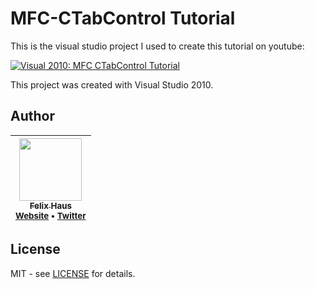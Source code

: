 # MFC-CTabControl Tutorial

This is the visual studio project I used to create this tutorial on youtube:

[![Visual 2010: MFC CTabControl Tutorial](https://img.youtube.com/vi/7LSqZ7Kl6CE/0.jpg)](https://www.youtube.com/watch?v=7LSqZ7Kl6CE)

This project was created with Visual Studio 2010.

## Author
<!-- prettier-ignore-start -->

| [<img src="https://avatars0.githubusercontent.com/u/472867?v=4" width="100px;"/><br /><sub><b>Felix Haus</b></sub>](https://github.com/ofhouse)<br /><sub>[Website](https://felix.house/) • [Twitter](https://twitter.com/ofhouse)</sub>|
| :---: |

<!-- prettier-ignore-end -->

## License
MIT - see [LICENSE](./LICENSE) for details.
